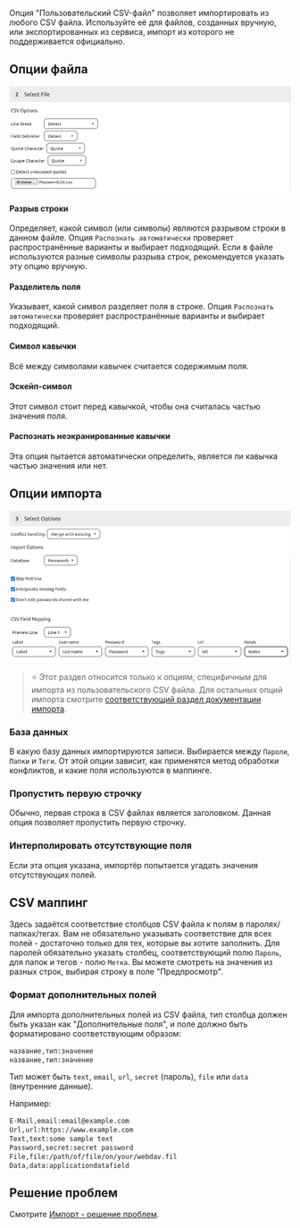 Опция "Пользовательский CSV-файл" позволяет импортировать из любого CSV файла.
Используйте её для файлов, созданных вручную, или экспортированных из сервиса, импорт из которого не поддерживается официально.

## Опции файла
![Опции обработки пользовательского CSV файла](../_files/import-custom-csv-options.png)

#### Разрыв строки
Определяет, какой символ (или символы) являются разрывом строки в данном файле.
Опция `Распознать автоматически` проверяет распространённые варианты и выбирает подходящий.
Если в файле используются разные символы разрыва строк, рекомендуется указать эту опцию вручную.

#### Разделитель поля
Указывает, какой символ разделяет поля в строке.
Опция `Распознать автоматически` проверяет распространённые варианты и выбирает подходящий.

#### Символ кавычки
Всё между символами кавычек считается содержимым поля.

#### Эскейп-символ
Этот символ стоит перед кавычкой, чтобы она считалась частью значения поля.

#### Распознать неэкранированные кавычки
Эта опция пытается автоматически определить, является ли кавычка частью значения или нет.

## Опции импорта
![Опции импорта и маппинг полей из пользовательского CSV файла](../_files/import-custom-csv-mapping.png)

> :star: Этот раздел относится только к опциям, специфичным для импорта из пользовательского CSV файла.
> Для остальных опций импорта смотрите [соответствующий раздел документации импорта](../Import#опции-импорта).

### База данных
В какую базу данных импортируются записи.
Выбирается между `Пароли`, `Папки` и `Теги`.
От этой опции зависит, как применятся метод обработки конфликтов, и какие поля используются в маппинге.

### Пропустить первую строчку
Обычно, первая строка в CSV файлах является заголовком.
Данная опция позволяет пропустить первую строчку.

### Интерполировать отсутствующие поля
Если эта опция указана, импортёр попытается угадать значения отсутствующих полей.

## CSV маппинг
Здесь задаётся соответствие столбцов CSV файла к полям в паролях/папках/тегах.
Вам не обязательно указывать соответствие для всех полей - достаточно только для тех, которые вы хотите заполнить.
Для паролей обязательно указать столбец, соответствующий полю `Пароль`, для папок и тегов - полю `Метка`.
Вы можете смотреть на значения из разных строк, выбирая строку в поле "Предпросмотр".

### Формат дополнительных полей
Для импорта дополнительных полей из CSV файла, тип столбца должен быть указан как "Дополнительные поля", и поле должно быть форматировано соответствующим образом:
```
название,тип:значение
название,тип:значение
```
Тип может быть `text`, `email`, `url`, `secret` (пароль), `file` или `data` (внутренние данные).

Например:
```
E-Mail,email:email@example.com
Url,url:https://www.example.com
Text,text:some sample text
Password,secret:secret password
File,file:/path/of/file/on/your/webdav.fil
Data,data:applicationdatafield
```

## Решение проблем
Смотрите [Импорт - решение проблем](../Import#решение-проблем).
